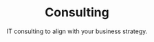 ---
sort_key: 2
category_sort_key: 3
layout: "sku"
id: consulting-day
title: "Consulting"
heading: "Consulting"
subtitle: "IT consulting to align with your business strategy. "
category: "Consulting"
category_description: "Consulting to understand your business and offer solutions to achieve your mission."
features:
 - feature: "Learn about your business processes and challenges" - feature: "Develop a suitable strategy to solve your challenges"
price: "120"
unit: "day"
---